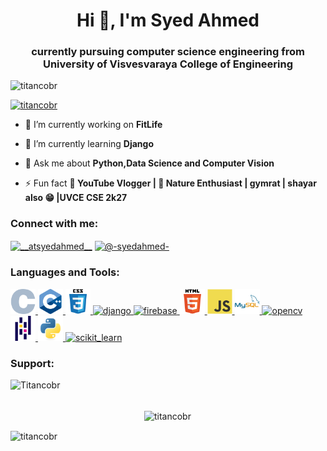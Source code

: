 <h1 align="center">Hi 👋, I'm Syed Ahmed</h1>
<h3 align="center">currently pursuing computer science engineering from University of Visvesvaraya College of Engineering</h3>

<p align="left"> <img src="https://komarev.com/ghpvc/?username=titancobr&label=Profile%20views&color=0e75b6&style=flat" alt="titancobr" /> </p>

<p align="left"> <a href="https://github.com/ryo-ma/github-profile-trophy"><img src="https://github-profile-trophy.vercel.app/?username=titancobr" alt="titancobr" /></a> </p>

- 🔭 I’m currently working on **FitLife**

- 🌱 I’m currently learning **Django**

- 💬 Ask me about **Python,Data Science and Computer Vision**

- ⚡ Fun fact **🎥 YouTube Vlogger | 🌿 Nature Enthusiast | gymrat | shayar also 😁 |UVCE CSE 2k27**

<h3 align="left">Connect with me:</h3>
<p align="left">
<a href="https://instagram.com/__atsyedahmed__" target="blank"><img align="center" src="https://raw.githubusercontent.com/rahuldkjain/github-profile-readme-generator/master/src/images/icons/Social/instagram.svg" alt="__atsyedahmed__" height="30" width="40" /></a>
<a href="https://www.youtube.com/c/@-syedahmed-" target="blank"><img align="center" src="https://raw.githubusercontent.com/rahuldkjain/github-profile-readme-generator/master/src/images/icons/Social/youtube.svg" alt="@-syedahmed-" height="30" width="40" /></a>
<!-- <a href="https://www.leetcode.com/9ywdicoale" target="blank"><img align="center" src="https://raw.githubusercontent.com/rahuldkjain/github-profile-readme-generator/master/src/images/icons/Social/leet-code.svg" alt="9ywdicoale" height="30" width="40" /></a>
</p> -->

<h3 align="left">Languages and Tools:</h3>
<p align="left"> <a href="https://www.cprogramming.com/" target="_blank" rel="noreferrer"> <img src="https://raw.githubusercontent.com/devicons/devicon/master/icons/c/c-original.svg" alt="c" width="40" height="40"/> </a> <a href="https://www.w3schools.com/cpp/" target="_blank" rel="noreferrer"> <img src="https://raw.githubusercontent.com/devicons/devicon/master/icons/cplusplus/cplusplus-original.svg" alt="cplusplus" width="40" height="40"/> </a> <a href="https://www.w3schools.com/css/" target="_blank" rel="noreferrer"> <img src="https://raw.githubusercontent.com/devicons/devicon/master/icons/css3/css3-original-wordmark.svg" alt="css3" width="40" height="40"/> </a> <a href="https://www.djangoproject.com/" target="_blank" rel="noreferrer"> <img src="https://cdn.worldvectorlogo.com/logos/django.svg" alt="django" width="40" height="40"/> </a> <a href="https://firebase.google.com/" target="_blank" rel="noreferrer"> <img src="https://www.vectorlogo.zone/logos/firebase/firebase-icon.svg" alt="firebase" width="40" height="40"/> </a> <a href="https://www.w3.org/html/" target="_blank" rel="noreferrer"> <img src="https://raw.githubusercontent.com/devicons/devicon/master/icons/html5/html5-original-wordmark.svg" alt="html5" width="40" height="40"/> </a> <a href="https://developer.mozilla.org/en-US/docs/Web/JavaScript" target="_blank" rel="noreferrer"> <img src="https://raw.githubusercontent.com/devicons/devicon/master/icons/javascript/javascript-original.svg" alt="javascript" width="40" height="40"/> </a> <a href="https://www.mysql.com/" target="_blank" rel="noreferrer"> <img src="https://raw.githubusercontent.com/devicons/devicon/master/icons/mysql/mysql-original-wordmark.svg" alt="mysql" width="40" height="40"/> </a> <a href="https://opencv.org/" target="_blank" rel="noreferrer"> <img src="https://www.vectorlogo.zone/logos/opencv/opencv-icon.svg" alt="opencv" width="40" height="40"/> </a> <a href="https://pandas.pydata.org/" target="_blank" rel="noreferrer"> <img src="https://raw.githubusercontent.com/devicons/devicon/2ae2a900d2f041da66e950e4d48052658d850630/icons/pandas/pandas-original.svg" alt="pandas" width="40" height="40"/> </a> <a href="https://www.python.org" target="_blank" rel="noreferrer"> <img src="https://raw.githubusercontent.com/devicons/devicon/master/icons/python/python-original.svg" alt="python" width="40" height="40"/> </a> <a href="https://scikit-learn.org/" target="_blank" rel="noreferrer"> <img src="https://upload.wikimedia.org/wikipedia/commons/0/05/Scikit_learn_logo_small.svg" alt="scikit_learn" width="40" height="40"/> </a> </p>

<h3 align="left">Support:</h3>
<p><a href="https://www.buymeacoffee.com/Titancobr"> <img align="left" src="https://cdn.buymeacoffee.com/buttons/v2/default-yellow.png" height="50" width="210" alt="Titancobr" /></a></p><br><br>

<p>&nbsp;<img align="center" src="https://github-readme-stats.vercel.app/api?username=titancobr&show_icons=true&locale=en" alt="titancobr" /></p>

<p><img align="center" src="https://github-readme-streak-stats.herokuapp.com/?user=titancobr&" alt="titancobr" /></p>
